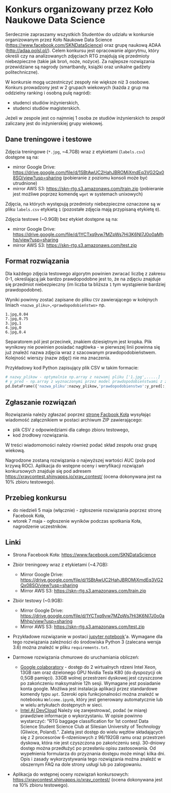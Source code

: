 # Konkurs organizowany przez Koło Naukowe Data Science 

Serdecznie zapraszamy wszystkich Studentów do udziału w konkursie organizowanym przez Koło Naukowe Data Science (https://www.facebook.com/SKNDataScience) oraz grupę naukową ADAA (http://adaa.polsl.pl/). Celem konkursu jest opracowanie algorytmu, który określi czy na analizowanych zdjęciach RTG znajdują się przedmioty niebezpieczne (takie jak broń, noże, nożyce). Za najlepsze rozwiązania przewidziane są nagrody (smartbandy, książki oraz unikalne gadżety politechniczne).

W konkursie mogą uczestniczyć zespoły nie większe niż 3 osobowe. Konkurs prowadzony jest w 2 grupach wiekowych (każda z grup ma oddzielny ranking i osobną pulę nagród):

* studenci studiów inżynierskich,
* studenci studiów magisterskich.

Jeżeli w zespole jest co najmniej 1 osoba ze studiów inżynierskich to zespół zaliczany jest do inżynierskiej grupy wiekowej.

## Dane treningowe i testowe

Zdjęcia treningowe (`*.jpg`, ~4.7GB) wraz z etykietami (`labels.csv`) dostępne są na:

* mirror Google Drive: https://drive.google.com/file/d/1SBtAwUC2HahJBROMjXmdEq3VG2Qx08SO/view?usp=sharing (pobieranie z poziomu konsoli może być utrudnione)
* mirror AWS S3: https://skn-rtg.s3.amazonaws.com/train.zip (pobieranie jest możliwe poprzez komendę `wget` w systemach unixowych)
    
Zdjęcia, na których występują przedmioty niebezpieczne oznaczone są w pliku `labels.csv` etykietą `1` (pozostałe zdjęcia mają przypisaną etykietę `0`).

Zdjęcia testowe (~0.9GB) bez etykiet dostępne są na:

* mirror Google Drive: https://drive.google.com/file/d/1YCTxq9vw7MZpWs7Hi3K6Nl7J0o0aMhhp/view?usp=sharing
* mirror AWS S3: https://skn-rtg.s3.amazonaws.com/test.zip

## Format rozwiązania

Dla każdego zdjęcia testowego algorytm powinien zwracać liczbę z zakresu 0-1, określającą jak bardzo prawdopodobne jest to, że na zdjęciu znajduje się przedmiot niebezpieczny (im liczba ta bliższa `1` tym wystąpienie bardziej prawdopodobne).

Wyniki powinny zostać zapisane do pliku `CSV` zawierającego w kolejnych liniach `<nazwa_pliku>,<prawdopodobieństwo>` np.

```
1.jpg,0.04
7.jpg,0.75
3.jpg,1
4.jpg,0
6.jpg,0.4
```

Separatorem pól jest przecinek, znakiem dziesiętnym jest kropka. Plik wynikowy nie powinien posiadać nagłówka - w pierwszej linii powinna się już znaleźć nazwa zdjęcia wraz z szacowanym prawdopodobieństwem. Kolejność wierszy (nazw zdjęć) nie ma znaczenia.

Przykładowy kod Python zapisujący plik CSV w takim formacie: 

```python
# nazwy_plikow - optymalnie np.array z nazwami pliku ['1.jpg',.....]
# y_pred - np.array z wyznaczonymi przez model prawdopodobieństwami z zakresu 0-1 (dla klasy pozytywnej, więc kształ to Nx1)
pd.DataFrame({'nazwa_pliku':nazwy_plikow,'prawdopodobienstwo':y_pred[:,1]}).to_csv('pred.csv', index = False, header = False)
```

## Zgłaszanie rozwiązań

Rozwiązania należy zgłaszać poprzez [stronę Facbook Koła](https://www.facebook.com/SKNDataScience) wysyłając wiadomość załącznikiem w postaci archiwum ZIP zawierającego:

* plik CSV z odpowiedziami dla całego zbioru testowego,
* kod źrodłowy rozwiązania.

W treści wiadomomości należy również podać skład zespołu oraz grupę wiekową.

Nagrodzone zostaną rozwiązania o najwyższej wartości AUC (pola pod krzywą ROC). Aplikacja do wstępne oceny i weryfikacji rozwiązań konkursowych znajduje się pod adresem https://xraycontest.shinyapps.io/xray_contest/ (ocena dokonywana jest na 10% zbioru testowego).

## Przebieg konkursu

* do niedzieli 5 maja (włącznie) - zgłoszenie rozwiązania poprzez stronę Facebook Koła,
* wtorek 7 maja - ogłoszenie wyników podczas spotkania Koła, nagrodzenie uczestników.

## Linki

* Strona Facebook Koła: https://www.facebook.com/SKNDataScience

* Zbiór treningowy wraz z etykietami (~4.7GB):
    * Mirror Google Drive: https://drive.google.com/file/d/1SBtAwUC2HahJBROMjXmdEq3VG2Qx08SO/view?usp=sharing
    * Mirror AWS S3: https://skn-rtg.s3.amazonaws.com/train.zip
    
* Zbiór testowy (~0.9GB):
    * Mirror Google Drive: https://drive.google.com/file/d/1YCTxq9vw7MZpWs7Hi3K6Nl7J0o0aMhhp/view?usp=sharing
    * Mirror AWS S3: https://skn-rtg.s3.amazonaws.com/test.zip

* Przykładowe rozwiązanie w postaci [jupyter notebook](https://github.com/adaa-polsl/xray-contest/blob/master/Example.ipynb)'a. Wymagane dla tego rozwiązania zależności do środowiska Python 3 (zalecana wersja 3.6) można znaleźć w pliku `requirements.txt`.

* Darmowe rozwiązania chmurowe do uruchamiania obliczeń:
    * [Google colaboratory](https://colab.research.google.com/) - dostęp do 2 wirtualnych rdzeni Intel Xeon, 13GB ram oraz dzielonego GPU Nvidia Tesla K80 (do dyspozycji ok 0,5GB pamięci). 33GB wolnej przestrzeni dyskowej jest czyszczone po zakończeniu maksymalnie 12h sesji. Wymagane jest posiadanie konta google. Możliwa jest instalacja aplikacji przez standardowe komendy typu `apt`. Szeroki opis funkcjonalności można znaleźć w notebooku `Welcome.ipynb`, który jest generowany automatycznie lub w wielu artykułach dostępnych w sieci.
    * [Intel AI DevCloud](https://software.intel.com/en-us/ai/devcloud) Należy się zarejestrować, podać (w miarę) prawdziwe informacje o wykorzystaniu. W opisie powinno wystarczyć: "RTG baggage classification for 1st contest Data Science Student Science Club at Silesian University of Technology (Gliwice, Poland).". Zaletą jest dostęp do wielu węzłów składających się z 2 procesorów 6-rdzeniowych z 96/192GB ramu oraz przestrzeń dyskowa, która nie jest czyszczona po zakończeniu sesji. 30-dniowy dostęp można przedłużyć po przesłaniu opisu zastosowania. Od wypełnienia formularza do przyznania dostępu może minąć kilka dni. Opis i zasady wykorzystywania tego rozwiązania można znaleźć w obszernym FAQ na dole strony usługi lub po zalogowaniu.

* Aplikacja do wstępnej oceny rozwiązań konkursowych: https://xraycontest.shinyapps.io/xray_contest/ (ocena dokonywana jest na 10% zbioru testowego).
